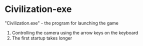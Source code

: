 # Civilization-exe
"Civilization.exe" - the program for launching the game

1. Controlling the camera using the arrow keys on the keyboard
2. The first startup takes longer
